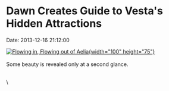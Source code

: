 Dawn Creates Guide to Vesta\'s Hidden Attractions
=================================================

Date: 2013-12-16 21:12:00

[![Flowing in, Flowing out of
Aelia](http://www.jpl.nasa.gov/images/dawn/20131216/pia17661-th.jpg){width="100"
height="75"}](http://www.jpl.nasa.gov/news/news.php?release=2013-367&rn=news.xml&rst=3987)\
\
Some beauty is revealed only at a second glance.

\
\
